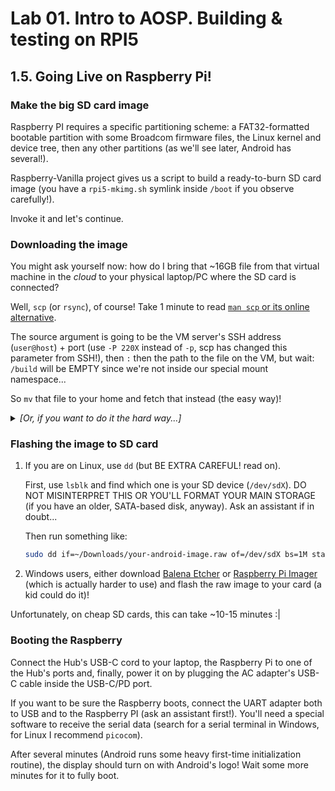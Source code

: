 # Lab 01. Intro to AOSP. Building & testing on RPI5

## 1.5. Going Live on Raspberry Pi!

### Make the big SD card image

Raspberry PI requires a specific partitioning scheme: a FAT32-formatted bootable
partition with some Broadcom firmware files, the Linux kernel and device tree,
then any other partitions (as we'll see later, Android has several!).

Raspberry-Vanilla project gives us a script to build a ready-to-burn SD card
image (you have a `rpi5-mkimg.sh` symlink inside `/boot` if you observe
carefully!).

Invoke it and let's continue.

### Downloading the image

You might ask yourself now: how do I bring that ~16GB file from that virtual
machine in the _cloud_ to your physical laptop/PC where the SD card is
connected?

Well, `scp` (or `rsync`), of course! Take 1 minute to read
[`man scp` or its online alternative](https://linux.die.net/man/1/scp).

The source argument is going to be the VM server's SSH address (`user@host`) +
port (use `-P 220X` instead of `-p`, scp has changed this parameter from SSH!),
then `:` then the path to the file on the VM, but wait: `/build` will be EMPTY
since we're not inside our special mount namespace...

So `mv` that file to your home and fetch that instead (the easy way)!

<details>
  <summary><i>[Or, if you want to do it the hard way...]</i></summary>

You'll need `rsync` installed (theoretically, you could do this with `scp` but
we haven't tried it).

The trick is to invoke `builder-enter.sh` when rsync connects to the server and
tries to run itself there! It has an option for that, so basically:

```sh
rsync -vh --rsync-path="sudo builder-enter.sh rsync" -e 'ssh -p 220X' \
    your-user@aosp2025.root.sx:/build/output/path-to-image ~/Downloads/
```

</details>

### Flashing the image to SD card

1. If you are on Linux, use `dd` (but BE EXTRA CAREFUL! read on).

   First, use `lsblk` and find which one is your SD device (`/dev/sdX`). DO NOT
   MISINTERPRET THIS OR YOU'LL FORMAT YOUR MAIN STORAGE (if you have an older,
   SATA-based disk, anyway). Ask an assistant if in doubt...

   Then run something like:

   ```sh
   sudo dd if=~/Downloads/your-android-image.raw of=/dev/sdX bs=1M status=progress
   ```

2. Windows users, either download [Balena Etcher](https://etcher.balena.io/) or
   [Raspberry Pi Imager](https://www.raspberrypi.com/software/) (which is
   actually harder to use) and flash the raw image to your card (a kid could do
   it)!

Unfortunately, on cheap SD cards, this can take ~10-15 minutes :|

### Booting the Raspberry

Connect the Hub's USB-C cord to your laptop, the Raspberry Pi to one of the
Hub's ports and, finally, power it on by plugging the AC adapter's USB-C cable
inside the USB-C/PD port.

If you want to be sure the Raspberry boots, connect the UART adapter both to USB
and to the Raspberry PI (ask an assistant first!). You'll need a special
software to receive the serial data (search for a serial terminal in Windows,
for Linux I recommend `picocom`).

After several minutes (Android runs some heavy first-time initialization
routine), the display should turn on with Android's logo! Wait some more minutes
for it to fully boot.
